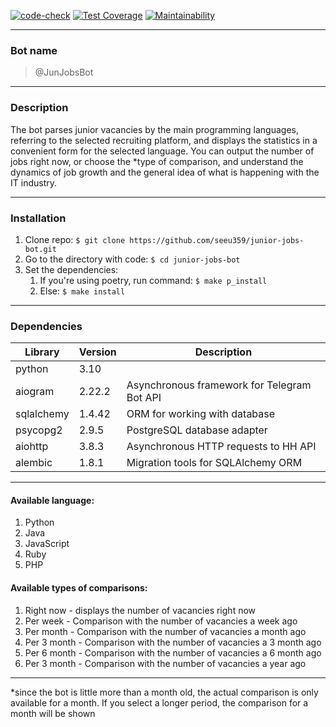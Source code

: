 [![code-check](https://github.com/seeu359/junior-jobs-bot/actions/workflows/test_linter_check.yaml/badge.svg)](https://github.com/seeu359/junior-jobs-bot/actions/workflows/test_linter_check.yaml)
[![Test Coverage](https://api.codeclimate.com/v1/badges/40e70737d55a80dbd3cf/test_coverage)](https://codeclimate.com/github/seeu359/junior-jobs-bot/test_coverage)
[![Maintainability](https://api.codeclimate.com/v1/badges/40e70737d55a80dbd3cf/maintainability)](https://codeclimate.com/github/seeu359/junior-jobs-bot/maintainability)

---
### Bot name

>@JunJobsBot

---
### Description
The bot parses junior vacancies by the main programming languages, referring to the selected recruiting platform, and displays the statistics in a convenient form for the selected language. 
You can output the number of jobs right now, or choose the *type of comparison,  and understand the dynamics of job growth and the general idea of what is happening with the IT industry.

---

### Installation

1. Clone repo: ``$ git clone https://github.com/seeu359/junior-jobs-bot.git``
2. Go to the directory with code: ``$ cd junior-jobs-bot``
3. Set the dependencies:
   1. If you're using poetry, run command: ``$ make p_install``
   2. Else: ``$ make install``

---

### Dependencies

| Library | Version | Description                                 |
|---------|---------|---------------------------------------------|
| python  | 3.10    |                                             |  
| aiogram | 2.22.2    | Asynchronous framework for Telegram Bot API |
 | sqlalchemy | 1.4.42 | ORM for working with database |
 | psycopg2 | 2.9.5 | PostgreSQL database adapter |
 | aiohttp | 3.8.3 | Asynchronous HTTP requests to HH API |
 | alembic | 1.8.1 | Migration tools for SQLAlchemy ORM | 

---

#### Available language:
1. Python
2. Java
3. JavaScript
4. Ruby
5. PHP

#### Available types of comparisons:

1. Right now - displays the number of vacancies right now
2. Per week - Comparison with the number of vacancies a week ago
3. Per month - Comparison with the number of vacancies a month ago
4. Per 3 month - Comparison with the number of vacancies a 3 month ago
5. Per 6 month - Comparison with the number of vacancies a 6 month ago
6. Per 3 month - Comparison with the number of vacancies a year ago

---

*since the bot is little more than a month old, the actual comparison is only available for a month. If you select a longer period, the comparison for a month will be shown